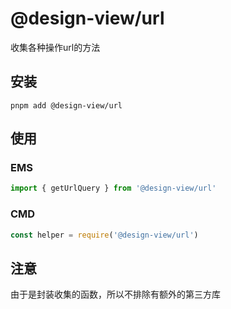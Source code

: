 # @design-view/url

收集各种操作url的方法

## 安装

```shell
pnpm add @design-view/url

```

## 使用

### EMS

```ts
import { getUrlQuery } from '@design-view/url'

```

### CMD

```js
const helper = require('@design-view/url')

```

## 注意

由于是封装收集的函数，所以不排除有额外的第三方库
